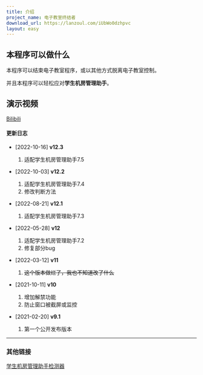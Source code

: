 ```yaml
---
title: 介绍
project_name: 电子教室终结者
download_url: https://lanzoul.com/iUbWo0dzhpvc
layout: easy
---
```


## 本程序可以做什么

本程序可以结束电子教室程序，或以其他方式脱离电子教室控制。

并且本程序可以轻松应对**学生机房管理助手**。

## 演示视频

[Bilibili](https://www.bilibili.com/video/BV14v411Y78n/)

#### 更新日志

- [2022-10-16] **v12.3**
  1. 适配学生机房管理助手7.5

- [2022-10-03] **v12.2**
  1. 适配学生机房管理助手7.4
  1. 修改判断方法

- [2022-08-21] **v12.1**
  1. 适配学生机房管理助手7.3

- [2022-05-28] **v12**
  1. 适配学生机房管理助手7.2
  1. 修复部分bug

- [2022-03-12] **v11**
  1. ~~这个版本做烂了，我也不知道改了什么~~

- [2021-10-11] **v10**
  1. 增加解禁功能
  1. 防止窗口被截屏或监控
  
- [2021-02-20] **v9.1**
  1. 第一个公开发布版本

* * *

### 其他链接

[学生机房管理助手检测器](https://nkxingxh.lanzoul.com/iAPpq0dzhpwd)
